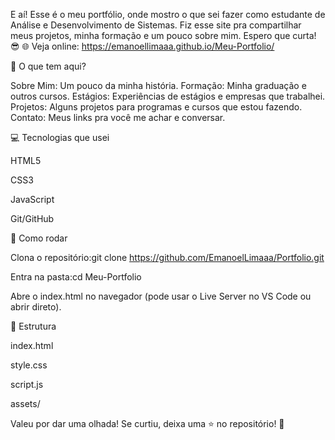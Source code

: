 E aí! Esse é o meu portfólio, onde mostro o que sei fazer como estudante de Análise e Desenvolvimento de Sistemas. Fiz esse site pra compartilhar meus projetos, minha formação e um pouco sobre mim. Espero que curta! 😎
🌐 Veja online: https://emanoellimaaa.github.io/Meu-Portfolio/

📌 O que tem aqui?

Sobre Mim: Um pouco da minha história.
Formação: Minha graduação e outros cursos.
Estágios: Experiências de estágios e empresas que trabalhei.
Projetos: Alguns projetos para programas e cursos que estou fazendo.
Contato: Meus links pra você me achar e conversar.

💻 Tecnologias que usei

HTML5

CSS3

JavaScript

Git/GitHub

🚀 Como rodar

Clona o repositório:git clone https://github.com/EmanoelLimaaa/Portfolio.git


Entra na pasta:cd Meu-Portfolio


Abre o index.html no navegador (pode usar o Live Server no VS Code ou abrir direto).

📁 Estrutura

index.html

style.css

script.js

assets/

Valeu por dar uma olhada! Se curtiu, deixa uma ⭐ no repositório! 🚀
